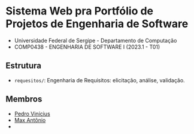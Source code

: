 # Sistema Web pra Portfólio de Projetos de Engenharia de Software

* Universidade Federal de Sergipe - Departamento de Computação
* COMP0438 - ENGENHARIA DE SOFTWARE I (2023.1 - T01)

## Estrutura

* `requesitos/`: Engenharia de Requisitos: elicitação, análise, validação.

## Membros

* [Pedro Vinícius](https://github.com/Pedro-V)
* [Max Antônio](https://github.com/Max-Antonio)
* 

